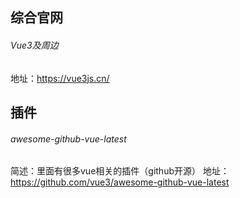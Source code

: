 
## 综合官网
###### Vue3及周边
地址：https://vue3js.cn/

## 插件
###### awesome-github-vue-latest
简述：里面有很多vue相关的插件（github开源）
地址：https://github.com/vue3/awesome-github-vue-latest